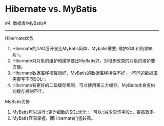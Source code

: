 # Hibernate vs. MyBatis
#4. 数据库/MyBatis#
- - - -
Hibernate优势
1. Hibernate的DAO层开发比MyBatis简单，Mybatis需要::维护SQL和结果映射::。
2. Hibernate对对象的维护和缓存要比MyBatis好，对增删改查的对象的维护要方便。
3. Hibernate数据库移植性很好，MyBatis的数据库移植性不好，::不同的数据库需要写不同SQL::。
4. Hibernate有更好的二级缓存机制，可以使用第三方缓存。MyBatis本身提供的缓存机制不佳。

MyBatis优势
1. MyBatis可以进行::更为细致的SQL优化::，可以::减少查询字段::，提高效率。
2. MyBatis容易掌握，而Hibernate门槛较高。